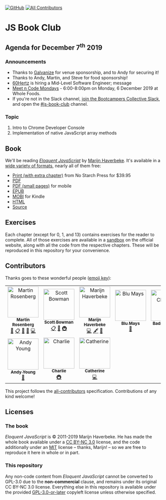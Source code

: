 [![GitHub](https://img.shields.io/github/license/MartinRosenberg/js-book-club?style=flat-square)](./LICENSE)
[![All Contributors](https://img.shields.io/badge/all_contributors-8-orange.svg?style=flat-square)](#contributors-)

# JS Book Club

## Agenda for December 7<sup>th</sup> 2019

### Announcements

* Thanks to [Galvanize](https://www.galvanize.com/) for venue sponsorship, and to Andy for securing it!
* Thanks to Andy, Martin, and Steve for food sponsorship!
* [60Hertz](https://www.60hertzenergy.com/) is hiring a Mid-Level Software Engineer; message 
* [Meet n Code Mondays](https://www.meetup.com/Bootcampers-Collective/events/ppmhlryzqbdb/) - 6:00-8:00pm on Monday, 6 December 2019 at Whole Foods.
* If you're not in the Slack channel, [join the Bootcampers Collective Slack](http://slack.bootcamperscollective.com/), and open the [#js-book-club](https://bootcamperscollective.slack.com/archives/CPSC22NKD) channel.

### Topic

1. Intro to Chrome Developer Console
2. Implementation of native JavaScript array methods

## Book

We'll be reading [_Eloquent JavaScript_](https://eloquentjavascript.net/) by [Marijn Haverbeke](https://marijnhaverbeke.nl/). It's available in a [wide variety of formats](https://eloquentjavascript.net/#links), nearly all of them free:

* [Print (with extra chapter)](http://www.nostarch.com/ejs3) from No Starch Press for $39.95
* [PDF](https://eloquentjavascript.net/Eloquent_JavaScript.pdf)
* [PDF (small pages)](https://eloquentjavascript.net/Eloquent_JavaScript_small.pdf) for mobile
* [EPUB](https://eloquentjavascript.net/Eloquent_JavaScript.epub)
* [MOBI](https://eloquentjavascript.net/Eloquent_JavaScript.mobi) for Kindle
* [HTML](https://eloquentjavascript.net/)
* [Source](https://github.com/marijnh/Eloquent-JavaScript)

## Exercises

Each chapter (except for 0, 1, and 13) contains exercises for the reader to complete. All of those exercises are available in a [sandbox](https://eloquentjavascript.net/code/) on the official website, along with all the code from the respective chapters. These will be reproduced in this repository for your convenience.

## Contributors

Thanks goes to these wonderful people ([emoji key](https://allcontributors.org/docs/en/emoji-key)):

<!-- ALL-CONTRIBUTORS-LIST:START - Do not remove or modify this section -->
<!-- prettier-ignore -->
<table>
  <tr>
    <td align="center"><a href="https://martinbrosenberg.com/"><img src="https://avatars2.githubusercontent.com/u/2382147?v=4" width="100px;" alt="Martin Rosenberg"/><br /><sub><b>Martin Rosenberg</b></sub></a><br /><a href="https://github.com/BootcampersCollective/js-book-club/commits?author=MartinRosenberg" title="Documentation">📖</a> <a href="#eventOrganizing-MartinRosenberg" title="Event Organizing">📋</a> <a href="#ideas-MartinRosenberg" title="Ideas, Planning, & Feedback">🤔</a> <a href="#maintenance-MartinRosenberg" title="Maintenance">🚧</a> <a href="https://github.com/BootcampersCollective/js-book-club/commits?author=MartinRosenberg" title="Code">💻</a></td>
    <td align="center"><a href="https://linkedin.com/in/sbowman1"><img src="https://avatars1.githubusercontent.com/u/29443694?v=4" width="100px;" alt="Scott Bowman"/><br /><sub><b>Scott Bowman</b></sub></a><br /><a href="#eventOrganizing-scottybquik" title="Event Organizing">📋</a> <a href="#ideas-scottybquik" title="Ideas, Planning, & Feedback">🤔</a> <a href="#infra-scottybquik" title="Infrastructure (Hosting, Build-Tools, etc)">🚇</a></td>
    <td align="center"><a href="http://marijnhaverbeke.nl"><img src="https://avatars3.githubusercontent.com/u/144427?v=4" width="100px;" alt="Marijn Haverbeke"/><br /><sub><b>Marijn Haverbeke</b></sub></a><br /><a href="https://github.com/BootcampersCollective/js-book-club/commits?author=marijnh" title="Code">💻</a> <a href="#content-marijnh" title="Content">🖋</a> <a href="#tool-marijnh" title="Tools">🔧</a></td>
    <td align="center"><a href="https://github.com/blukmays"><img src="https://avatars3.githubusercontent.com/u/33442203?v=4" width="100px;" alt="Blu Mays"/><br /><sub><b>Blu Mays</b></sub></a><br /><a href="#ideas-blukmays" title="Ideas, Planning, & Feedback">🤔</a></td>
    <td align="center"><a href="https://www.badrchoubai.dev"><img src="https://avatars3.githubusercontent.com/u/32343041?v=4" width="100px;" alt="Badr Choubai"/><br /><sub><b>Badr Choubai</b></sub></a><br /><a href="#ideas-BadrChoubai" title="Ideas, Planning, & Feedback">🤔</a></td>
    <td align="center"><a href="https://github.com/code-ack"><img src="https://avatars1.githubusercontent.com/u/54593149?v=4" width="100px;" alt="code-ack"/><br /><sub><b>code-ack</b></sub></a><br /><a href="#ideas-code-ack" title="Ideas, Planning, & Feedback">🤔</a></td>
  </tr>
  <tr>
    <td align="center"><a href="http://atydev.com"><img src="https://avatars0.githubusercontent.com/u/10835135?v=4" width="100px;" alt="Andy Young"/><br /><sub><b>Andy Young</b></sub></a><br /><a href="#ideas-andy-young" title="Ideas, Planning, & Feedback">🤔</a></td>
    <td align="center"><a href="https://github.com/chuckb1789"><img src="https://avatars2.githubusercontent.com/u/23364596?v=4" width="100px;" alt="Charlie"/><br /><sub><b>Charlie</b></sub></a><br /><a href="#infra-chuckb1789" title="Infrastructure (Hosting, Build-Tools, etc)">🚇</a></td>
    <td align="center"><a href="https://catherineohara.dev/"><img src="https://avatars1.githubusercontent.com/u/50638796?v=4" width="100px;" alt="Catherine"/><br /><sub><b>Catherine</b></sub></a><br /><a href="https://github.com/BootcampersCollective/js-book-club/commits?author=catherine-o" title="Code">💻</a></td>
  </tr>
</table>

<!-- ALL-CONTRIBUTORS-LIST:END -->

This project follows the [all-contributors](https://github.com/all-contributors/all-contributors) specification. Contributions of any kind welcome!

## Licenses

### The book

_Eloquent JavaScript_ is © 2011-2019 Marijn Haverbeke. He has made the whole book available under a [CC BY-NC 3.0](https://creativecommons.org/licenses/by-nc/3.0/) license, and the code additionally under an [MIT](https://opensource.org/licenses/MIT) license – thanks, Marijn! – so we are free to reproduce it here in whole or in part.

### This repository

Any non-code content from _Eloquent JavaScript_ cannot be converted to GPL-3.0 due to the **non-commercial** clause, and remains under its original CC BY-NC 3.0 license. Everything else in this repository is available under the provided [GPL-3.0-or-later](./LICENSE) copyleft license unless otherwise specified.

